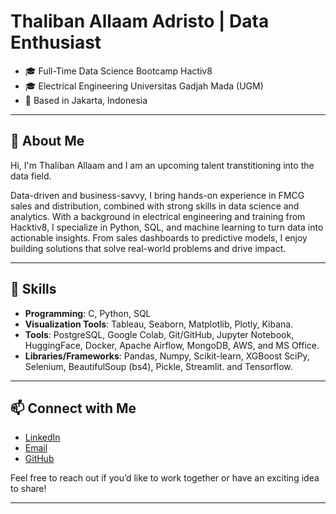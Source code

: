 # **Thaliban Allaam Adristo | Data Enthusiast**

- 🎓 Full-Time Data Science Bootcamp Hactiv8
- 🎓 Electrical Engineering Universitas Gadjah Mada (UGM)  
- 📍 Based in Jakarta, Indonesia  

---

## **👋 About Me**

Hi, I'm Thaliban Allaam and I am an upcoming talent transtitioning into the data field.

Data-driven and business-savvy, I bring hands-on experience in FMCG sales and distribution, combined with strong skills in data science and analytics. With a background in electrical engineering and training from Hacktiv8, I specialize in Python, SQL, and machine learning to turn data into actionable insights. From sales dashboards to predictive models, I enjoy building solutions that solve real-world problems and drive impact.

---

## **🔧 Skills**
- **Programming**: C, Python, SQL
- **Visualization Tools**: Tableau, Seaborn, Matplotlib, Plotly, Kibana.
- **Tools**: PostgreSQL, Google Colab, Git/GitHub, Jupyter Notebook, HuggingFace, Docker, Apache Airflow, MongoDB, AWS, and MS Office.
- **Libraries/Frameworks**: Pandas, Numpy, Scikit-learn, XGBoost SciPy, Selenium, BeautifulSoup (bs4), Pickle, Streamlit. and Tensorflow.

---

## **📫 Connect with Me**

- [LinkedIn](https://www.linkedin.com/in/thaliban-allaam/)
- [Email](thalibanallaam@gmail.com)
- [GitHub](https://github.com/thalibanallaam)

Feel free to reach out if you’d like to work together or have an exciting idea to share!

---

